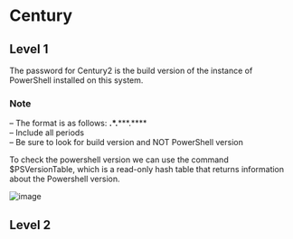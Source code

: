 # Century

## Level 1

The password for Century2 is the build version of the instance of PowerShell installed on this system.

### Note
– The format is as follows: **.*.*****.**** <br>
– Include all periods <br>
– Be sure to look for build version and NOT PowerShell version <br>

To check the powershell version we can use the command $PSVersionTable, which is a read-only hash table that returns information about the Powershell version.

![image](https://user-images.githubusercontent.com/25660910/118482263-64966300-b70c-11eb-91d0-9229af05883e.png)


## Level 2


